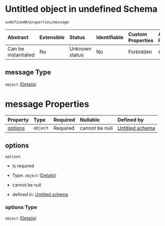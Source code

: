 # Untitled object in undefined Schema

```txt
undefined#/properties/message
```



| Abstract            | Extensible | Status         | Identifiable | Custom Properties | Additional Properties | Access Restrictions | Defined In                                                                     |
| :------------------ | :--------- | :------------- | :----------- | :---------------- | :-------------------- | :------------------ | :----------------------------------------------------------------------------- |
| Can be instantiated | No         | Unknown status | No           | Forbidden         | Allowed               | none                | [publisher.schema.json*](../json/publisher.schema.json "open original schema") |

## message Type

`object` ([Details](publisher-properties-message.md))

# message Properties

| Property            | Type     | Required | Nullable       | Defined by                                                                                                               |
| :------------------ | :------- | :------- | :------------- | :----------------------------------------------------------------------------------------------------------------------- |
| [options](#options) | `object` | Required | cannot be null | [Untitled schema](publisher-properties-message-properties-options.md "undefined#/properties/message/properties/options") |

## options



`options`

*   is required

*   Type: `object` ([Details](publisher-properties-message-properties-options.md))

*   cannot be null

*   defined in: [Untitled schema](publisher-properties-message-properties-options.md "undefined#/properties/message/properties/options")

### options Type

`object` ([Details](publisher-properties-message-properties-options.md))
